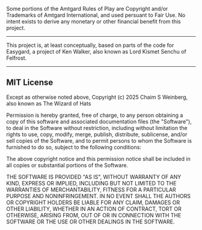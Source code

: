Some portions of the Amtgard Rules of Play are Copyright and/or Trademarks of Amtgard International,
and used persuant to Fair Use. No intent exists to derive any monetary or other financial benefit
from this project.

----

This project is, at least conceptually, based on parts of the code for Easygard, a project of Ken Walker, also known as Lord Kismet Senchu of Felfrost.

----

## MIT License

Except as otherwise noted above, Copyright (c) 2025 Chaim S Weinberg, also known as The Wizard of Hats

Permission is hereby granted, free of charge, to any person obtaining a copy
of this software and associated documentation files (the "Software"), to deal
in the Software without restriction, including without limitation the rights
to use, copy, modify, merge, publish, distribute, sublicense, and/or sell
copies of the Software, and to permit persons to whom the Software is
furnished to do so, subject to the following conditions:

The above copyright notice and this permission notice shall be included in all
copies or substantial portions of the Software.

THE SOFTWARE IS PROVIDED "AS IS", WITHOUT WARRANTY OF ANY KIND, EXPRESS OR
IMPLIED, INCLUDING BUT NOT LIMITED TO THE WARRANTIES OF MERCHANTABILITY,
FITNESS FOR A PARTICULAR PURPOSE AND NONINFRINGEMENT. IN NO EVENT SHALL THE
AUTHORS OR COPYRIGHT HOLDERS BE LIABLE FOR ANY CLAIM, DAMAGES OR OTHER
LIABILITY, WHETHER IN AN ACTION OF CONTRACT, TORT OR OTHERWISE, ARISING FROM,
OUT OF OR IN CONNECTION WITH THE SOFTWARE OR THE USE OR OTHER DEALINGS IN THE
SOFTWARE.

